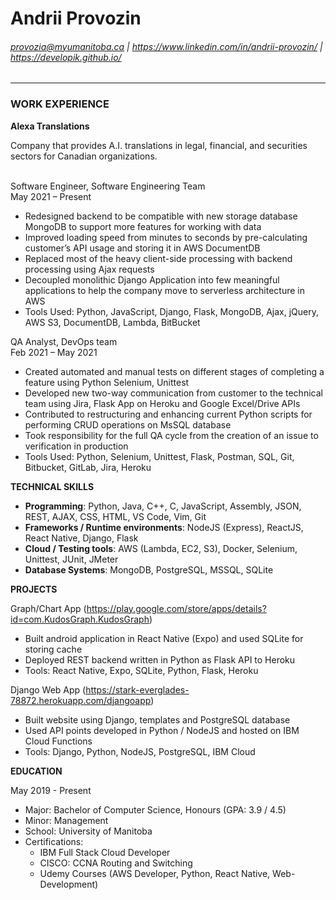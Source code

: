 # Andrii Provozin
###### provozia@myumanitoba.ca | https://www.linkedin.com/in/andrii-provozin/ | https://developik.github.io/
<hr>

### WORK EXPERIENCE  

<b>Alexa Translations</b>  

Company that provides A.I. translations in legal, financial, and securities sectors for Canadian organizations. <br><br>

Software Engineer, Software Engineering Team  
May 2021 – Present  
- Redesigned backend to be compatible with new storage database MongoDB to support more features for working with data
- Improved loading speed from minutes to seconds by pre-calculating customer’s API usage and storing it in AWS DocumentDB
- Replaced most of the heavy client-side processing with backend processing using Ajax requests
- Decoupled monolithic Django Application into few meaningful applications to help the company move to serverless architecture in AWS
- Tools Used: Python, JavaScript, Django, Flask, MongoDB, Ajax, jQuery, AWS S3, DocumentDB, Lambda, BitBucket

QA Analyst, DevOps team <br> Feb 2021 – May 2021  
- Created automated and manual tests on different stages of completing a feature using Python Selenium, Unittest
- Developed new two-way communication from customer to the technical team using Jira, Flask App on Heroku and Google Excel/Drive APIs
- Contributed to restructuring and enhancing current Python scripts for performing CRUD operations on MsSQL database
- Took responsibility for the full QA cycle from the creation of an issue to verification in production
- Tools Used: Python, Selenium, Unittest, Flask, Postman, SQL, Git, Bitbucket, GitLab, Jira, Heroku

<b>TECHNICAL SKILLS</b>  
- <b>Programming</b>: Python, Java, C++, C, JavaScript, Assembly, JSON, REST, AJAX, CSS, HTML, VS Code, Vim, Git
- <b>Frameworks / Runtime environments</b>: NodeJS (Express), ReactJS, React Native, Django, Flask
- <b>Cloud / Testing tools</b>: AWS (Lambda, EC2, S3), Docker, Selenium, Unittest, JUnit, JMeter 
- <b>Database Systems</b>: MongoDB, PostgreSQL, MSSQL, SQLite 

<b>PROJECTS</b>   
  
Graph/Chart App (https://play.google.com/store/apps/details?id=com.KudosGraph.KudosGraph)  
- Built android application in React Native (Expo) and used SQLite for storing cache
- Deployed REST backend written in Python as Flask API to Heroku
- Tools: React Native, Expo, SQLite, Python, Flask, Heroku
  
Django Web App (https://stark-everglades-78872.herokuapp.com/djangoapp)  
- Built website using Django, templates and PostgreSQL database
- Used API points developed in Python / NodeJS and hosted on IBM Cloud Functions
- Tools: Django, Python, NodeJS, PostgreSQL, IBM Cloud
  
<b>EDUCATION</b>  
  
May 2019 - Present  
- Major: Bachelor of Computer Science, Honours (GPA: 3.9 / 4.5)
- Minor: Management
- School: University of Manitoba
- Certifications:
  - IBM Full Stack Cloud Developer
  - CISCO: CCNA Routing and Switching
  - Udemy Courses (AWS Developer, Python, React Native, Web-Development)

<!---
Developik/Developik is a ✨ special ✨ repository because its `README.md` (this file) appears on your GitHub profile.
You can click the Preview link to take a look at your changes.
--->
